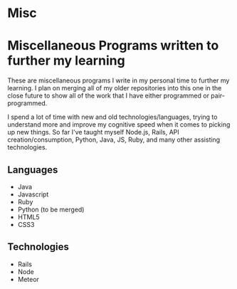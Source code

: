Misc
====

# Miscellaneous Programs written to further my learning #

These are miscellaneous programs I write in my personal time to further my learning. I plan on merging all of my older repositories into this one in the close future to show all of the work that I have either programmed or pair-programmed.

I spend a lot of time with new and old technologies/languages, trying to understand more and improve my cognitive speed when it comes to picking up new things. So far I've taught myself Node.js, Rails, API creation/consumption, Python, Java, JS, Ruby, and many other assisting technologies.



## Languages ##

* Java
* Javascript
* Ruby
* Python (to be merged)
* HTML5
* CSS3

## Technologies ##

* Rails
* Node
* Meteor
